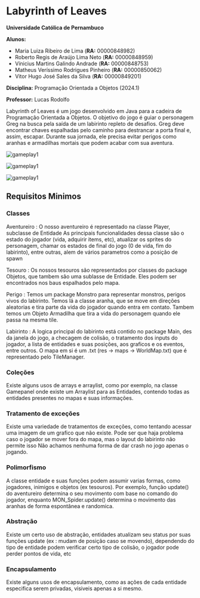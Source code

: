 # Labyrinth of Leaves

**Universidade Católica de Pernambuco**

**Alunos:** 
- Maria Luiza Ribeiro de Lima (**RA:** 00000848982)
- Roberto Regis de Araújo Lima Neto (**RA:** 00000848959)
- Vínicius Martins Galindo Andrade (**RA:** 00000848753)
- Matheus Veríssimo Rodrigues Pinheiro (**RA:** 00000850062)
- Vitor Hugo José Sales da Silva (**RA:** 00000849201)

**Disciplina:** Programação Orientada a Objetos (2024.1)

**Professor:** Lucas Rodolfo

Labyrinth of Leaves é um jogo desenvolvido em Java para a cadeira de Programação Orientada a Objetos. O objetivo do jogo é guiar o personagem Greg na busca pela saída de um labirinto repleto de desafios. Greg deve encontrar chaves espalhadas pelo caminho para destrancar a porta final e, assim, escapar. Durante sua jornada, ele precisa evitar perigos como aranhas e armadilhas mortais que podem acabar com sua aventura.

![gameplay1](https://github.com/Roberto20deluxe/Labirinto_OOP_2024.1/blob/main/img/40s1.gif?raw=true)

![gameplay1](https://github.com/Roberto20deluxe/Labirinto_OOP_2024.1/blob/main/img/40s2.gif?raw=true)

![gameplay1](https://github.com/Roberto20deluxe/Labirinto_OOP_2024.1/blob/main/img/40s4.gif?raw=true)



## Requisitos Minimos

### Classes
Aventureiro : O nosso aventureiro é representado na classe Player, subclasse de Entidade
As principais funcionalidades dessa classe são o estado do jogador (vida, adquirir items, etc), atualizar os sprites do personagem, chamar os estados de final do jogo (0 de vida, fim do labirinto), entre outras, alem de vários parametros como a posição de spawn

Tesouro : Os nossos tesouros são representados por classes do package Objetos, que tambem são uma sublasse de Entidade. Eles podem ser encontrados nos baus espalhados pelo mapa.

Perigo : Temos um package Monstro para representar monstros, perigos vivos do labirinto. Temos lá a classe aranha, que se move em direções aleatorias e tira parte da vida do jogador quando entra em contato.
Tambem temos um Objeto Armadilha que tira a vida do personagem quando ele passa na mesma tile.

Labirinto : A logica principal do labirinto está contido no package Main, des da janela do jogo, a checagem de colisão, o tratamento dos inputs do jogador, a lista de entidades e suas posições, aos graficos e os eventos, entre outros. 
O mapa em si é um .txt (res -> maps -> WorldMap.txt) que é representado pelo TileManager.

### Coleções 
Existe alguns usos de arrays e arraylist, como por exemplo, na classe Gamepanel onde existe um Arraylist para as Entidades, contendo todas as entidades presentes no mapas e suas informações.

### Tratamento de exceções
Existe uma variedade de tratamentos de exceções, como tentando acessar uma imagem de um grafico que não existe.
Pode ser que haja problema caso o jogador se mover fora do mapa, mas o layout do labirinto não permite isso
Não achamos nenhuma forma de dar crash no jogo apenas o jogando.


### Polimorfismo
A classe entidade e suas funções podem assumir varias formas, como jogadores, inimigos e objetos (ex tesouros).
Por exemplo, função update() do aventureiro determina o seu movimento com base no comando do jogador, enquanto MON_Spider.update() determina o movimento das aranhas de forma espontânea e randomica.

### Abstração
Existe um certo uso de abstração, entidades atualizam seu status por suas funções update (ex : mudam de posição caso se movendo), dependendo do tipo de entidade podem verificar certo tipo de colisão, o jogador pode perder pontos de vida, etc

### Encapsulamento 
Existe alguns usos de encapsulamento, como as ações de cada entidade especifica serem privadas, visiveis apenas a si mesmo.

